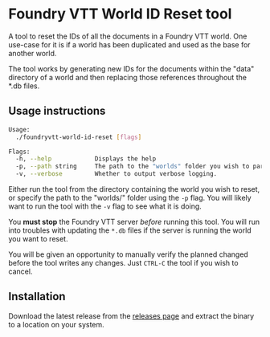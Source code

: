 # Foundry VTT World ID Reset tool

A tool to reset the IDs of all the documents in a Foundry VTT world. One use-case for it is if a world has been duplicated and used as the base for another world.

The tool works by generating new IDs for the documents within the "data" directory of a world and then replacing those references throughout the *.db files.

## Usage instructions

```bash
Usage:
  ./foundryvtt-world-id-reset [flags]

Flags:
  -h, --help            Displays the help
  -p, --path string     The path to the "worlds" folder you wish to parse. It should contain the "world.json" file. Defaults to the current directory.
  -v, --verbose         Whether to output verbose logging.
```

Either run the tool from the directory containing the world you wish to reset, or specify the path to the "worlds/" folder using the `-p` flag. You will likely want to run the tool with the `-v` flag to see what it is doing.

You **must stop** the Foundry VTT server _before_ running this tool. You will run into troubles with updating the `*.db` files if the server is running the world you want to reset.

You will be given an opportunity to manually verify the planned changed before the tool writes any changes. Just `CTRL-C` the tool if you wish to cancel.

## Installation

Download the latest release from the [releases page](https://github.com/sneat/foundryvtt-world-id-reset/releases) and extract the binary to a location on your system.
